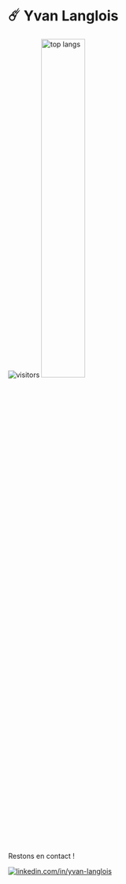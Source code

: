 # ☄️ Yvan Langlois

<img alt="visitors" src="https://visitor-badge.laobi.icu/badge?page_id=yvanlngls"/>
<img alt="top langs" width="42%" src="https://github-readme-stats.vercel.app/api/top-langs/?username=yvanlngls&layout=compact"/>

Restons en contact ! 

<a href="https://www.linkedin.com/in/yvan-langlois/" target="_blank"><img alt="linkedin.com/in/yvan-langlois" src="https://img.shields.io/badge/linkedin-%230077B5.svg?&style=for-the-badge" /></a>

<!--
**YvanLngls/yvanlngls** is a ✨ _special_ ✨ repository because its `README.md` (this file) appears on your GitHub profile.

Here are some ideas to get you started:

- 🔭 I’m currently working on ...
- 🌱 I’m currently learning ...
- 👯 I’m looking to collaborate on ...
- 🤔 I’m looking for help with ...
- 💬 Ask me about ...
- 📫 How to reach me: ...
- 😄 Pronouns: ...
- ⚡ Fun fact: ...
-->
